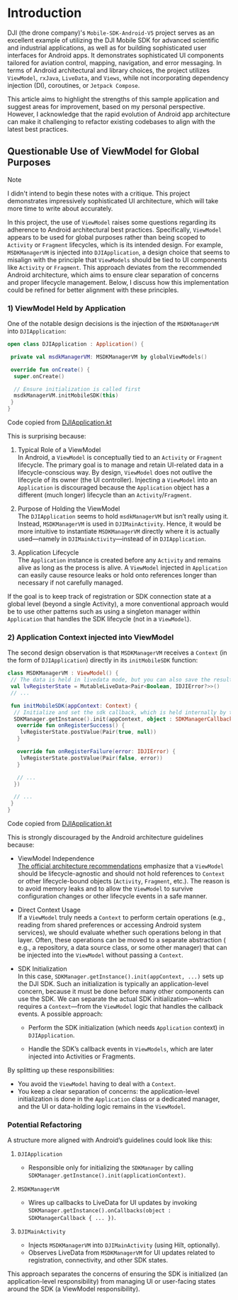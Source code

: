 # Introduction

DJI (the drone company)'s `Mobile-SDK-Android-V5` project serves as an excellent example of
utilizing the DJI Mobile SDK for advanced scientific and industrial applications, as well as for
building sophisticated user interfaces for Android apps. It demonstrates sophisticated UI components
tailored for aviation control, mapping, navigation, and error messaging. In terms of Android
architectural and library choices, the project utilizes `ViewModel`, `rxJava`, `LiveData`, and
`Views`, while not incorporating dependency injection (DI), coroutines, or `Jetpack Compose`.

This article aims to highlight the strengths of this sample application and suggest areas for
improvement, based on my personal perspective. However, I acknowledge that the rapid evolution of
Android app architecture can make it challenging to refactor existing codebases to align with the
latest best practices.

## Questionable Use of ViewModel for Global Purposes

> [!NOTE]
> I didn't intend to begin these notes with a critique. This project demonstrates impressively
> sophisticated UI architecture, which will take more time to write about accurately.

In this project, the use of `ViewModel` raises some questions regarding its adherence to Android
architectural best practices. Specifically, `ViewModel` appears to be used for global purposes
rather than being scoped to `Activity` or `Fragment` lifecycles, which is its intended design. For
example, `MSDKManagerVM` is injected into `DJIApplication`, a design choice that seems to misalign
with the principle that `ViewModels` should be tied to UI components like `Activity` or `Fragment`.
This approach deviates from the recommended Android architecture, which aims to ensure clear
separation of concerns and proper lifecycle management. Below, I discuss how this implementation
could be refined for better alignment with these principles.

### 1) ViewModel Held by Application

One of the notable design decisions is the injection of the `MSDKManagerVM` into `DJIApplication`:

```kotlin
open class DJIApplication : Application() {

 private val msdkManagerVM: MSDKManagerVM by globalViewModels()

 override fun onCreate() {
  super.onCreate()

  // Ensure initialization is called first
  msdkManagerVM.initMobileSDK(this)
 }
}
```

Code copied from
[DJIApplication.kt](https://github.com/dji-sdk/Mobile-SDK-Android-V5/blob/dev-sdk-main/SampleCode-V5/android-sdk-v5-sample/src/main/java/dji/sampleV5/aircraft/DJIApplication.kt)

This is surprising because:

1. Typical Role of a ViewModel  
   In Android, a `ViewModel` is conceptually tied to an `Activity` or `Fragment` lifecycle. The
   primary goal is to manage and retain UI-related data in a lifecycle-conscious way. By design,
   `ViewModel` does not outlive the lifecycle of its owner (the UI controller). Injecting a
   `ViewModel` into an `Application` is discouraged because the `Application` object has a
   different (much longer) lifecycle than an `Activity`/`Fragment`.

2. Purpose of Holding the ViewModel  
   The `DJIApplication` seems to hold `msdkManagerVM` but isn’t really using it. Instead,
   `MSDKManagerVM` is used in `DJIMainActivity`. Hence, it would be
   more intuitive to instantiate `MSDKManagerVM` directly where it is actually used—namely in
   `DJIMainActivity`—instead of in `DJIApplication`.

3. Application Lifecycle  
   The `Application` instance is created before any `Activity` and remains alive as long as the
   process is alive. A `ViewModel` injected in `Application` can easily cause resource leaks or hold
   onto references longer than necessary if not carefully managed.

If the goal is to keep track of registration or SDK connection state at a global level (beyond a
single Activity), a more conventional approach would be to use other patterns such as using a
singleton manager within `Application` that handles the SDK lifecycle (not in a `ViewModel`).

### 2) Application Context injected into ViewModel

The second design observation is that `MSDKManagerVM` receives a `Context` (in the form of
`DJIApplication`) directly in its `initMobileSDK` function:

```kotlin
class MSDKManagerVM : ViewModel() {
 // The data is held in livedata mode, but you can also save the results of the sdk callbacks any way you like.
 val lvRegisterState = MutableLiveData<Pair<Boolean, IDJIError?>>()
 // ...

 fun initMobileSDK(appContext: Context) {
  // Initialize and set the sdk callback, which is held internally by the sdk until destroy() is called
  SDKManager.getInstance().init(appContext, object : SDKManagerCallback {
   override fun onRegisterSuccess() {
    lvRegisterState.postValue(Pair(true, null))
   }

   override fun onRegisterFailure(error: IDJIError) {
    lvRegisterState.postValue(Pair(false, error))
   }

   // ...
  })

  // ...
 }
}
```

Code copied from
[DJIApplication.kt](https://github.com/dji-sdk/Mobile-SDK-Android-V5/blob/dev-sdk-main/SampleCode-V5/android-sdk-v5-sample/src/main/java/dji/sampleV5/aircraft/models/MSDKManagerVM.kt)

This is strongly discouraged by the Android architecture guidelines because:

- ViewModel Independence  
  [The official architecture recommendations](https://developer.android.com/topic/architecture/recommendations)
  emphasize that a `ViewModel` should be lifecycle-agnostic and should not hold references to
  `Context` or other lifecycle-bound objects (`Activity`, `Fragment`, etc.). The reason is to avoid
  memory leaks and to allow the `ViewModel` to survive configuration changes or other lifecycle
  events in a safe manner.

- Direct Context Usage  
  If a `ViewModel` truly needs a `Context` to perform certain operations (e.g., reading from shared
  preferences or accessing Android system services), we should evaluate whether such operations
  belong in that layer. Often, these operations can be moved to a separate abstraction ( e.g., a
  repository, a data source class, or some other manager) that can be injected into the `ViewModel`
  without passing a `Context`.

- SDK Initialization  
  In this case, `SDKManager.getInstance().init(appContext, ...)` sets up the DJI SDK. Such an
  initialization is typically an application-level concern, because it must be done before many
  other components can use the SDK. We can separate the actual SDK initialization—which requires
  a `Context`—from the `ViewModel` logic that handles the callback events. A possible approach:

    - Perform the SDK initialization (which needs `Application` context) in `DJIApplication`.

    - Handle the SDK’s callback events in `ViewModels`, which are later injected into Activities
      or Fragments.

By splitting up these responsibilities:

- You avoid the `ViewModel` having to deal with a `Context`.
- You keep a clear separation of concerns: the application-level initialization is done in the
  `Application` class or a dedicated manager, and the UI or data-holding logic remains in the
  `ViewModel`.

### Potential Refactoring

A structure more aligned with Android’s guidelines could look like this:

1. `DJIApplication`
    - Responsible only for initializing the `SDKManager` by calling
      `SDKManager.getInstance().init(applicationContext)`.

2. `MSDKManagerVM`
    - Wires up callbacks to LiveData for UI updates by invoking
      `SDKManager.getInstance().onCallbacks(object : SDKManagerCallback { ... })`.

3. `DJIMainActivity`
    - Injects `MSDKManagerVM` into `DJIMainActivity` (using Hilt, optionally).
    - Observes LiveData from `MSDKManagerVM` for UI updates related to registration, connectivity,
      and other SDK states.

This approach separates the concerns of ensuring the SDK is initialized (an application-level
responsibility) from managing UI or user-facing states around the SDK (a ViewModel
responsibility).

